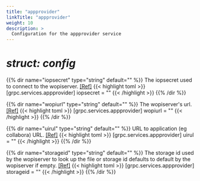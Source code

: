 ```yaml
---
title: "appprovider"
linkTitle: "appprovider"
weight: 10
description: >
  Configuration for the appprovider service
---
```


# _struct: config_

{{% dir name="iopsecret" type="string" default="" %}}
The iopsecret used to connect to the wopiserver. [[Ref]](https://github.com/cs3org/reva/tree/master/internal/grpc/services/appprovider/appprovider.go#L59)
{{< highlight toml >}}
[grpc.services.appprovider]
iopsecret = ""
{{< /highlight >}}
{{% /dir %}}

{{% dir name="wopiurl" type="string" default="" %}}
The wopiserver's url. [[Ref]](https://github.com/cs3org/reva/tree/master/internal/grpc/services/appprovider/appprovider.go#L60)
{{< highlight toml >}}
[grpc.services.appprovider]
wopiurl = ""
{{< /highlight >}}
{{% /dir %}}

{{% dir name="uirul" type="string" default="" %}}
URL to application (eg collabora) URL. [[Ref]](https://github.com/cs3org/reva/tree/master/internal/grpc/services/appprovider/appprovider.go#L61)
{{< highlight toml >}}
[grpc.services.appprovider]
uirul = ""
{{< /highlight >}}
{{% /dir %}}

{{% dir name="storageid" type="string" default="" %}}
The storage id used by the wopiserver to look up the file or storage id defaults to default by the wopiserver if empty. [[Ref]](https://github.com/cs3org/reva/tree/master/internal/grpc/services/appprovider/appprovider.go#L62)
{{< highlight toml >}}
[grpc.services.appprovider]
storageid = ""
{{< /highlight >}}
{{% /dir %}}

